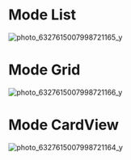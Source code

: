 # Mode List
![photo_6327615007998721165_y](https://github.com/trishaprwtsr/MyRecyclerView_Trisha/assets/121368162/dcc8f2ea-cedf-48d1-ad19-39db1b256b98)

# Mode Grid
![photo_6327615007998721166_y](https://github.com/trishaprwtsr/MyRecyclerView_Trisha/assets/121368162/d1ed65b4-3787-4496-a4bd-bbec71198579)

# Mode CardView
![photo_6327615007998721164_y](https://github.com/trishaprwtsr/MyRecyclerView_Trisha/assets/121368162/67b010a6-bab7-4250-9129-bb43044080b3)

